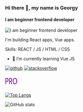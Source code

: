 ### Hi there 👋, my name is Georgy
#### I am beginner frontend developer
![I am beginner frontend developer](https://user-images.githubusercontent.com/61185560/152961200-8effd949-eb37-4684-8969-a6fb3ae7916a.png)


I'm building React apps, Vue apps.

Skills: REACT / JS / HTML / CSS

- 🌱 I’m currently learning Vue JS 


[<img src='https://cdn.jsdelivr.net/npm/simple-icons@3.0.1/icons/github.svg' alt='github' height='40'>](https://github.com/georgy1705)  [<img src='https://cdn.jsdelivr.net/npm/simple-icons@3.0.1/icons/stackoverflow.svg' alt='stackoverflow' height='40'>](https://stackoverflow.com/users/arkeeness)  

<a href='https://github.com/pricing'><img src='https://raw.githubusercontent.com/acervenky/animated-github-badges/master/assets/pro.gif' width='40' height='40'></a> 

[![Top Langs](https://github-readme-stats.vercel.app/api/top-langs/?username=georgy1705)](https://github.com/anuraghazra/github-readme-stats)

![GitHub stats](https://github-readme-stats.vercel.app/api?username=georgy1705&show_icons=true)  

